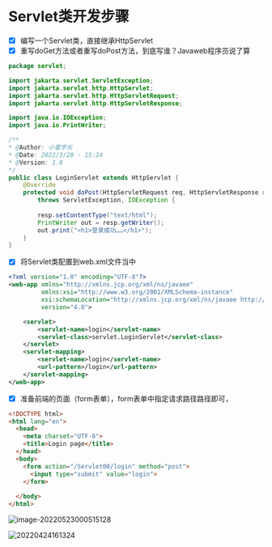 # Servlet类开发步骤

- [x] 编写一个Servlet类，直接继承HttpServlet
- [x] 重写doGet方法或者重写doPost方法，到底写谁？Javaweb程序员说了算
```java
package servlet;

import jakarta.servlet.ServletException;
import jakarta.servlet.http.HttpServlet;
import jakarta.servlet.http.HttpServletRequest;
import jakarta.servlet.http.HttpServletResponse;

import java.io.IOException;
import java.io.PrintWriter;

/**
* @Author: 小雷学长
* @Date: 2022/3/20 - 15:24
* @Version: 1.8
*/
public class LoginServlet extends HttpServlet {
    @Override
    protected void doPost(HttpServletRequest req, HttpServletResponse resp)
        throws ServletException, IOException {
        
        resp.setContentType("text/html");
        PrintWriter out = resp.getWriter();
        out.print("<h1>登录成功……</h1>");
    }
}

```

- [x] 将Servlet类配置到web.xml文件当中
```xml
<?xml version="1.0" encoding="UTF-8"?>
<web-app xmlns="http://xmlns.jcp.org/xml/ns/javaee"
         xmlns:xsi="http://www.w3.org/2001/XMLSchema-instance"
         xsi:schemaLocation="http://xmlns.jcp.org/xml/ns/javaee http://xmlns.jcp.org/xml/ns/javaee/web-app_4_0.xsd"
         version="4.0">

    <servlet>
        <servlet-name>login</servlet-name>
        <servlet-class>servlet.LoginServlet</servlet-class>
    </servlet>
    <servlet-mapping>
        <servlet-name>login</servlet-name>
        <url-pattern>/login</url-pattern>
    </servlet-mapping>
</web-app>
```

- [x] 准备前端的页面（form表单），form表单中指定请求路径路径即可，
```html
<!DOCTYPE html>
<html lang="en">
  <head>
    <meta charset="UTF-8">
    <title>Login page</title>
  </head>
  <body>
    <form action="/Servlet00/login" method="post">
      <input type="submit" value="login">
    </form>
    
  </body>
</html>
```
![image-20220523000515128](https://xleixz.oss-cn-nanjing.aliyuncs.com/typora-img/image-20220523000515128.png)

![20220424161324](https://xleixz.oss-cn-nanjing.aliyuncs.com/typora-img/20220424161324.png)

